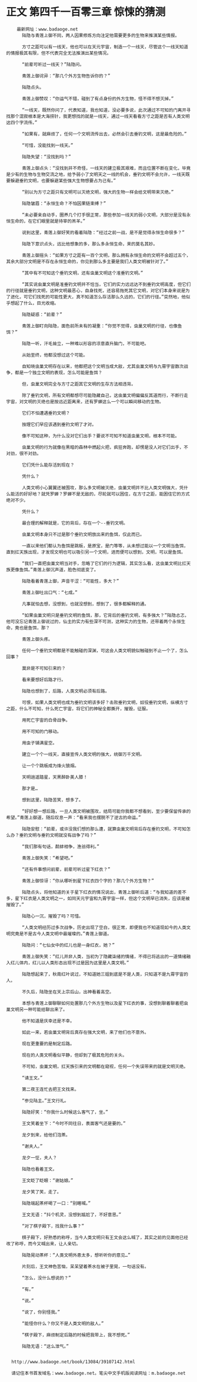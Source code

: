 # 正文 第四千一百零三章 惊悚的猜测
        最新网址：www.badaoge.net
          陆隐与青莲上御不同，两人因果修炼方向注定他需要更多的生物来推演某些情报。
      
          方寸之距可以有一线天，他也可以在天元宇宙，制造一个一线天，尽管这个一线天知道的情报极其有限，但不代表完全无法推演出某些情况。
      
          “前辈可听过一线天？”陆隐问。
      
          青莲上御诧异：“那几个外方生物告诉你的？”
      
          陆隐点头。
      
          青莲上御赞叹：“你运气不错，碰到了有点身份的外方生物，怪不得不想灭掉。”
      
          “一线天，既然你问了，代表知道，我也知道，没必要多说，此次通过不可知的门离开寻找那个混寂根本是大海捞针，我更想找的就是一线天，通过一线天看看方寸之距是否有人类文明这四个字流传。”
      
          “如果有，就麻烦了，任何一个文明流传出去，必然会引去垂钓文明，这是最危险的。”
      
          “可惜，没能找到一线天。”
      
          陆隐失望：“没找到吗？”
      
          青莲上御点头：“没找到并不奇怪，一线天的建立极其艰难，而且位置不断在变化，毕竟是少有的生物与生物交流之地，给予弱小了文明天之一线的机会，垂钓文明不会允许，一线天既要躲避垂钓文明，也要躲避某些强大生物想要占为己有。”
      
          “别以为方寸之距只有文明可以灭绝文明，强大的生物一样会给文明带来灭绝。”
      
          陆隐皱眉：“永恒生命？不怕因果链束缚？”
      
          “未必要亲自动手，圈养几个打手很正常，那些参加一线天的弱小文明，大部分是没有永恒生命的，在它们眼里就是待宰的羔羊。”
      
          说到这里，青莲上御好笑的看着陆隐：“经过之前一战，是不是觉得永恒生命很多？”
      
          陆隐下意识点头，远比他想象的多，那么多永恒生命，来的莫名其妙。
      
          青莲上御摇头：“如果方寸之距有一百个文明，那么拥有永恒生命的文明不会超过五个，其余大部分文明是不存在永恒生命的，你见到那么多主要是我们人类文明被针对了。”
      
          “其中有不可知这个垂钓文明，还有虫巢文明这个准垂钓文明。”
      
          “其实说虫巢文明是准垂钓文明并不恰当，它们的实力远远达不到垂钓文明高度，但它们的行径就是垂钓文明，这种文明最恶心，自身找死，还容易拖死其它文明，对它们本身来说是为了进化，可它们找死的可能性更大，真不知道怎么存活那么久远的，它们的行径。”突然地，他似乎想起了什么，目光收缩。
      
          陆隐疑惑：“前辈？”
      
          青莲上御盯向陆隐，面色前所未有的凝重：“你觉不觉得，虫巢文明的行径，也像鱼饵？”
      
          陆隐一听，汗毛耸立，一种难以形容的凉意直升脑门，不可能吧。
      
          从始至终，他都没想过这个可能。
      
          自知晓虫巢文明存在以来，他都把这个文明当成大敌，尤其虫巢文明与九霄宇宙数次战争，都是一个独立文明的表现，怎么可能是鱼饵？
      
          但，虫巢文明完全与方寸之距其它文明的生存方法相违背。
      
          除了垂钓文明，所有文明都想尽可能隐藏自己，这虫巢文明偏偏反其道而行，不断行走宇宙，对文明的灭绝也是按远近距离来，还有罗蝉这么一个可以瞬间移动的生物。
      
          它们不怕遭遇垂钓文明？
      
          按理它们早应该遇到垂钓文明了才对。
      
          像不可知这种，为什么没对它们出手？要说不可知不知道虫巢文明，根本不可能。
      
          虫巢文明的行为就像在黑暗的森林中燃起火把，疯狂奔跑，却愣是没人对它们出手，不对劲，很不对劲。
      
          它们凭什么能存活到现在？
      
          凭什么？
      
          人类文明小心翼翼还被围攻，那么多文明被灭绝，虫巢文明并不比人类文明强大，凭什么能活的好好地？就凭罗蝉？罗蝉不是无敌的，尽轮就可以困住，在方寸之距，能困住它的方式绝对不少。
      
          凭什么？
      
          最合理的解释就是，它的背后，存在一个--垂钓文明。
      
          虫巢文明本身只不过是那个垂钓文明放出来的鱼饵，仅此而已。
      
          一直以来他们都认为鱼饵是跳板，是原宝，是门等等，从未想过能以一个文明当鱼饵，直到扛天族出现，才发现文明也可以吸引另一个文明，进而便可以想到，文明，可以是鱼饵。
      
          “我们一直把虫巢文明当对手，忽略了它们的行为逻辑，其实怎么看，这虫巢文明比扛天族更像鱼饵。”青莲上御沉声道，脸色彻底变了。
      
          陆隐看着青莲上御，声音干涩：“可能性，多大？”
      
          青莲上御吐出口气：“七成。”
      
          凡事就怕去想，没想到，也就没想到，想到了，很多都解释的通。
      
          “如果虫巢文明只是垂钓文明的鱼饵，那，它背后的垂钓文明，有多强大？”陆隐忐忑，他可没忘记青莲上御说过的，仙主的实力有些深不可测，这种实力的生物，还带着两个永恒生命，竟也是鱼饵，那？
      
          青莲上御头疼。
      
          任何一个垂钓文明都是不能触碰的深渊，可这会人类文明貌似触碰到不止一个了，怎么回事？
      
          莫非是不可知引来的？
      
          看来要想好后路才行。
      
          陆隐也想到了，后路，人类文明必须有后路。
      
          可恨，如果人类文明也成为垂钓文明该多好？击败垂钓文明，奴役垂钓文明，纵横方寸之距，什么不可知，什么死亡宇宙，将它们的神秘全都撕开，摧毁，征服。
      
          用死亡宇宙的白骨战争。
      
          用不可知的门移动。
      
          用虫子铺满星空。
      
          建立一个个一线天，直接宣传人类文明的强大，统御万千文明。
      
          让一个个跳板成为烽火狼烟。
      
          天明逍遥踏星，天黑醉卧美人膝！
      
          那才是…
      
          想到这里，陆隐苦笑，想多了。
      
          “好好想一想后路，一旦人类文明被围攻，结局可能你我都不想看到，至少要保留传承的希望。”青莲上御道，随后叹息一声：“看来我也摆脱不了逆古的命运。”
      
          陆隐安慰：“前辈，或许没我们想的那么遭，就算虫巢文明背后存在垂钓文明，不可知怎么办？垂钓文明与垂钓文明就没有战争了吗？”
      
          “我们那有句话，鹬蚌相争，渔翁得利。”
      
          青莲上御失笑：“希望吧。”
      
          “还有件事想问前辈，前辈可听过星下红衣？”
      
          青莲上御惊讶：“你从哪听到星下红衣四个字的？那几个外方生物？”
      
          陆隐点头，将他知道的关于星下红衣的情况说出，青莲上御听后道：“与我知道的差不多，星下红衣是人类文明之一，如同天元宇宙和九霄宇宙一样，但这个文明早已消失，应该是被摧毁了。”
      
          陆隐心一沉，摧毁了吗？可惜。
      
          “人类文明经历过多次战争，历史出现了空白，很正常，即便我也不知道现如今的人类文明究竟是不是古今人类文明中最璀璨的。”青莲上御道。
      
          陆隐问：“七仙女中的红儿也是一身红衣，她？”
      
          青莲上御失笑：“红儿并非人类，当初为了隐藏柒绪的情绪，不得已将逃出的一道情绪融入红儿体内，红儿以人类形态出现不过是因为这里是人类文明。”
      
          陆隐想起来了，秋南红叶说过，不知道她三姐到底是不是人类，只知道不是九霄宇宙的人。
      
          不久后，陆隐坐在天上宗后山，出神看着高空。
      
          本想与青莲上御聊聊如何处置那几个外方生物以及星下红衣的事，没想到聊着聊着把虫巢文明另一种可能给聊出来了。
      
          他不知道是庆幸还是不幸。
      
          如此一来，若虫巢文明背后真存在强大文明，来了他们也不意外。
      
          现在更重要的是制定后路。
      
          现在的人类文明看似平静，但却到了极其危险的关头。
      
          不可知，虫巢文明，扛天族引来的文明都在窥视，任何一个失误带来的就是文明灭绝。
      
          “请王文。”
      
          第二夜王连忙去把王文找来。
      
          “参见陆主。”王文行礼。
      
          陆隐好笑：“你我什么时候这么客气了，坐。”
      
          王文笑着坐下：“今时不同往日，表面客气还是要的。”
      
          龙夕到来，给他们泡茶。
      
          “谢夫人。”
      
          龙夕一怔，夫人？
      
          陆隐也看着王文。
      
          王文眨了眨眼：“谢姑娘。”
      
          龙夕笑了笑，走了。
      
          陆隐端起茶杯喝了一口：“别瞎喊。”
      
          王文无语：“抖个机灵，没想到尴尬了，不好意思。”
      
          “对了棋子殿下，找我什么事？”
      
          棋子殿下，好熟悉的称呼，当今人类文明只有王文会这么喊了，其实之前的见面他已经改了称呼，而今又喊出来，让人亲切。
      
          陆隐晃动茶杯：“人类文明外患太多，想听听你的意见…”
      
          片刻后，王文神色苦恼，呆呆望着茶水在被子里晃，一句话没有。
      
          “怎么，没什么想说的？”
      
          “有。”
      
          “说。”
      
          “说了，你别怪我。”
      
          “能怪你什么？你又不是人类文明的敌人。”
      
          “棋子殿下，麻烦制定后路的时候把我带上，我不想死。”
      
          陆隐无语：“这么泄气。”
      
      
      http://www.badaoge.net/book/13084/39107142.html
      
      请记住本书首发域名：www.badaoge.net。笔尖中文手机版阅读网址：m.badaoge.net